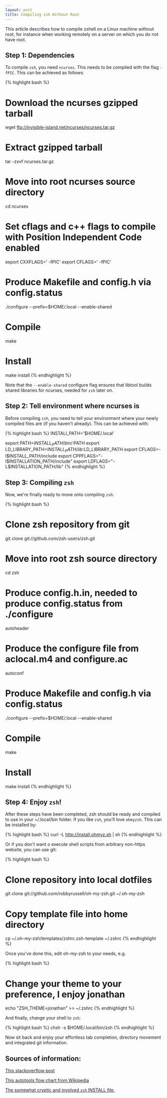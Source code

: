 ```yaml
---
layout: post
title: Compiling zsh Without Root
---
```


This article describes how to compile zshell on a Linux machine without root, for instance when working remotely on a server on which you do not have root.

## Step 1: Dependencies

To compile `zsh`, you need `ncurses`. This needs to be compiled with the flag `-fPIC`. This can be achieved as follows:

{% highlight bash %}
# Download the ncurses gzipped tarball
wget ftp://invisible-island.net/ncurses/ncurses.tar.gz

# Extract gzipped tarball
tar -zxvf ncurses.tar.gz

# Move into root ncurses source directory
cd ncurses

# Set cflags and c++ flags to compile with Position Independent Code enabled
export CXXFLAGS=' -fPIC'
export CFLAGS=' -fPIC'

# Produce Makefile and config.h via config.status
./configure --prefix=$HOME/.local --enable-shared

# Compile
make

# Install
make install
{% endhighlight %}

Note that the `--enable-shared` configure flag ensures that libtool builds shared libraries for ncurses, needed for `zsh` later on.

## Step 2: Tell environment where ncurses is
Before compiling `zsh`, you need to tell your environment where your newly compiled files are (if you haven't already). This can be achieved with:

{% highlight bash %}
INSTALl_PATH='$HOME/.local'

export PATH=$INSTALL_PATH/bin/:$PATH
export LD_LIBRARY_PATH=$INSTALL_PATH/lib:$LD_LIBRARY_PATH
export CFLAGS=-I$INSTALL_PATH/include
export CPPFLAGS="-I$INSTALLATION_PATH/include"
export LDFLAGS="-L$INSTALLATION_PATH/lib"
{% endhighlight %}

## Step 3: Compiling `zsh`

Now, we're finally ready to move onto compiling `zsh`:

{% highlight bash %}
# Clone zsh repository from git
git clone git://github.com/zsh-users/zsh.git

# Move into root zsh source directory
cd zsh

# Produce config.h.in, needed to produce config.status from ./configure
autoheader

# Produce the configure file from aclocal.m4 and configure.ac
autoconf

# Produce Makefile and config.h via config.status
./configure --prefix=$HOME/.local --enable-shared

# Compile
make

# Install
make install
{% endhighlight %}

## Step 4: Enjoy `zsh`!
After these steps have been completed, zsh should be ready and compiled to use in your ~/.local/bin folder. If you like `zsh`, you'll love `ohmyzsh`. This can be installed by:

{% highlight bash %}
curl -L http://install.ohmyz.sh | sh
{% endhighlight %}

Or if you don't want o execute shell scripts from arbitrary non-https website, you can use git:

{% highlight bash %}
# Clone repository into local dotfiles
git clone git://github.com/robbyrussell/oh-my-zsh.git ~/.oh-my-zsh

# Copy template file into home directory
cp ~/.oh-my-zsh/templates/zshrc.zsh-template ~/.zshrc
{% endhighlight %}

Once you've done this, edit oh-my-zsh to your needs, e.g.

{% highlight bash %}
# Change your theme to your preference, I enjoy jonathan
echo "ZSH_THEME=jonathan" >> ~/.zshrc
{% endhighlight %}

And finally, change your shell to `zsh`:

{% highlight bash %}
chsh -s $HOME/.local/bin/zsh
{% endhighlight %}

Now sit back and enjoy your effortless tab completion, directory movement and integrated git information.

## Sources of information:
<a href="https://unix.stackexchange.com/questions/123597/building-zsh-without-admin-priv-no-terminal-handling-library-found">This stackoverflow post</a>

<a href="https://en.wikipedia.org/wiki/GNU_build_system#mediaviewer/File:Autoconf-automake-process.svg">This autotools flow chart from Wikipedia</a>

<a href="https://github.com/zsh-users/zsh/blob/master/INSTALL">The somewhat cryptic and involved `zsh` INSTALL file.</a>
